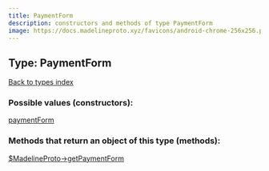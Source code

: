 ```yaml
---
title: PaymentForm
description: constructors and methods of type PaymentForm
image: https://docs.madelineproto.xyz/favicons/android-chrome-256x256.png
---
```

## Type: PaymentForm  
[Back to types index](index.md)



### Possible values (constructors):

[paymentForm](../constructors/paymentForm.md)  



### Methods that return an object of this type (methods):

[$MadelineProto->getPaymentForm](../methods/getPaymentForm.md)  



